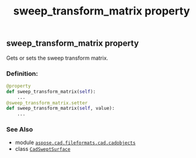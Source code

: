 ﻿---
title: sweep_transform_matrix property
second_title: Aspose.CAD for Python via .NET API References
description: 
type: docs
weight: 680
url: /python-net/aspose.cad.fileformats.cad.cadobjects/cadsweptsurface/sweep_transform_matrix/
is_root: false
---

## sweep_transform_matrix property


Gets or sets the sweep transform matrix.
### Definition:
```python
@property
def sweep_transform_matrix(self):
    ...
@sweep_transform_matrix.setter
def sweep_transform_matrix(self, value):
    ...
```

### See Also
* module [`aspose.cad.fileformats.cad.cadobjects`](../../)
* class [`CadSweptSurface`](/cad/python-net/aspose.cad.fileformats.cad.cadobjects/cadsweptsurface)
